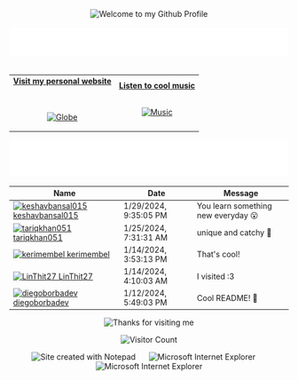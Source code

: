 <!-- "Hero" Header -->
<div align="center">
  <img src="https://github.com/BrunnerLivio/brunnerlivio/blob/master/images/welcome.png?raw=true" style="max-width: 100%;" alt="Welcome to my Github Profile" />
  <br />
  <br />
  <img height="50" alt="My Name is Livio and I like Node.js" src="images/personal_note.svg" />
  <br />
  <br />

</div>

<!-- Social -->
<table width="100%" align="center">
<tr>
<td align="center">
<a href="https://brunnerliv.io">
<strong>Visit my personal website </strong>
<br />
<br />
<br />

<p>

<img alt="Globe" height="80" src="images/globe.gif">
</a>
</p>

</td>


<td align="center">
<a href="https://www.youtube.com/watch?v=3YxaaGgTQYM&ab_channel=EvanescenceVEVO">
<strong>Listen to cool music</strong>
<br />
<br />


<p>
<img height="100" alt="Music" src="images/music.gif"> 
</a>
</p>

</td>
</tr>
</table>

<div align="center">
<a href="https://github.com/BrunnerLivio/brunnerlivio/issues/62#issuecomment-new"><img src="images/guestbook.svg"></a> 
</div>

<!-- Guestbook -->
| Name | Date | Message |
|---|---|---|
| <a href="https://github.com/keshavbansal015"><img width="24" src="https://avatars.githubusercontent.com/u/42906619?s=24&u=faac3599b394a73e47db291845447016b425d7ee&v=4" alt="keshavbansal015" /> keshavbansal015</a> |1/29/2024, 9:35:05 PM|You learn something new everyday 😮|
| <a href="https://github.com/tariqkhan051"><img width="24" src="https://avatars.githubusercontent.com/u/15242136?s=24&u=4c919d08e5fa330f55bf533dd1acfc27e25f8cb7&v=4" alt="tariqkhan051" /> tariqkhan051</a> |1/25/2024, 7:31:31 AM|unique and catchy 🤩|
| <a href="https://github.com/kerimembel"><img width="24" src="https://avatars.githubusercontent.com/u/35814055?s=24&u=9c7ff2c0617e471aa17bb3a822c6c823dac509fb&v=4" alt="kerimembel" /> kerimembel</a> |1/14/2024, 3:53:13 PM|That's cool!|
| <a href="https://github.com/LinThit27"><img width="24" src="https://avatars.githubusercontent.com/u/106507721?s=24&u=5c7265016424f1c8a0e3fa75e8f4832c8ad250de&v=4" alt="LinThit27" /> LinThit27</a> |1/14/2024, 4:10:03 AM|I visited :3|
| <a href="https://github.com/diegoborbadev"><img width="24" src="https://avatars.githubusercontent.com/u/66434822?s=24&u=cc9ef74317771d0bfe3143553383a0ee39a94ed2&v=4" alt="diegoborbadev" /> diegoborbadev</a> |1/12/2024, 5:49:03 PM|Cool README! 🥶|
<!-- /Guestbook -->

<!-- Footer -->

<div align="center">

<img height="120" alt="Thanks for visiting me" width="100%" src="https://raw.githubusercontent.com/BrunnerLivio/brunnerlivio/master/images/marquee.svg" />
<br />

![Visitor Count](https://profile-counter.glitch.me/brunnerlivio/count.svg)


<img src="https://raw.githubusercontent.com/BrunnerLivio/brunnerlivio/master/images/notepad.gif" alt="Site created with Notepad" height="30" />
<!-- "margin-right: whatever;" -->
<span>&nbsp;&nbsp;&nbsp;&nbsp;</span>  
<img src="https://raw.githubusercontent.com/BrunnerLivio/brunnerlivio/master/images/ie_logo.gif" alt="Microsoft Internet Explorer" />
<span>&nbsp;&nbsp;&nbsp;&nbsp;</span>  
<img src="https://raw.githubusercontent.com/BrunnerLivio/brunnerlivio/master/images/noframes.gif" alt="Microsoft Internet Explorer" />

</div>
